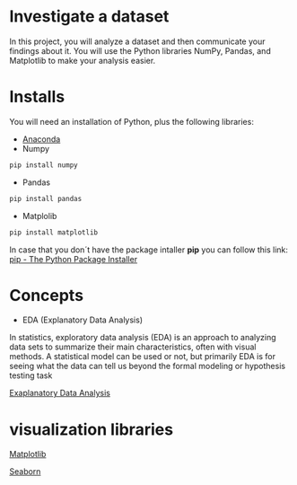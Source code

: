 # Investigate a dataset

In this project, you will analyze a dataset and then communicate your findings about it. You will use the Python libraries NumPy, Pandas, and Matplotlib to make your analysis easier.

# Installs

You will need an installation of Python, plus the following libraries:

  - [Anaconda](https://www.anaconda.com/distribution/)
  - Numpy 
```python
pip install numpy
```
  - Pandas
```python
pip install pandas
```
- Matplolib
 ```python
pip install matplotlib
```   
In case that you don´t have the package intaller __pip__ you can follow this link:
[pip - The Python Package Installer](https://pip.pypa.io/en/stable/)


# Concepts

- EDA (Explanatory Data Analysis)

In statistics, exploratory data analysis (EDA) is an approach to analyzing data sets to summarize their main characteristics, often with visual methods. A statistical model can be used or not, but primarily EDA is for seeing what the data can tell us beyond the formal modeling or hypothesis testing task

[Exaplanatory Data Analysis](https://en.wikipedia.org/wiki/Exploratory_data_analysis)

# visualization libraries

[Matplotlib](https://matplotlib.org/index.html)

[Seaborn](https://seaborn.pydata.org/)
